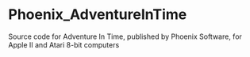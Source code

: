# Phoenix_AdventureInTime
Source code for Adventure In Time, published by Phoenix Software, for Apple II and Atari 8-bit computers
